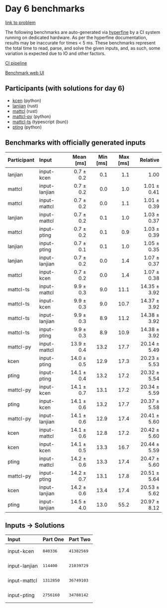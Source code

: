# Day 6 benchmarks

[link to problem](https://adventofcode.com/2023/day/6)

The following benchmarks are auto-generated via
[hyperfine](https://github.com/sharkdp/hyperfine) by a CI system running on
dedicated hardware. As per the hyperfine documentation, results may be
inaccurate for times < 5 ms. These benchmarks represent the total time to read,
parse, and solve the given inputs, and, as such, some variation is expected due
to IO and other factors.

[CI pipeline](http://ci.papercode.net:8080/teams/main/pipelines/aoc2023)

[Benchmark web UI](https://aoc.ancalagon.black)


## Participants (with solutions for day 6)

- [kcen](https://github.com/kcen/aoc2023) (python)
- [lanjian](https://github.com/lanjian/aoc-2023) (rust)
- [mattcl](https://github.com/mattcl/aoc2023) (rust)
- [mattcl-py](https://github.com/mattcl/aoc2023-py) (python)
- [mattcl-ts](https://github.com/mattcl/aoc2023-js) (typescript (bun))
- [pting](https://github.com/pting/aoc2023) (python)


## Benchmarks with officially generated inputs

| Participant | Input | Mean [ms] | Min [ms] | Max [ms] | Relative |
|:---|:---|---:|---:|---:|---:|
| lanjian | input-kcen | 0.7 ± 0.2 | 0.1 | 1.1 | 1.00 |
| mattcl | input-lanjian | 0.7 ± 0.2 | 0.0 | 1.0 | 1.01 ± 0.41 |
| mattcl | input-mattcl | 0.7 ± 0.2 | 0.0 | 1.1 | 1.01 ± 0.39 |
| lanjian | input-mattcl | 0.7 ± 0.2 | 0.1 | 1.0 | 1.03 ± 0.37 |
| mattcl | input-pting | 0.7 ± 0.2 | 0.1 | 0.9 | 1.03 ± 0.39 |
| lanjian | input-pting | 0.7 ± 0.1 | 0.1 | 1.0 | 1.05 ± 0.35 |
| lanjian | input-lanjian | 0.7 ± 0.2 | 0.0 | 1.4 | 1.07 ± 0.37 |
| mattcl | input-kcen | 0.7 ± 0.2 | 0.0 | 1.4 | 1.07 ± 0.38 |
| mattcl-ts | input-mattcl | 9.9 ± 0.3 | 9.0 | 11.1 | 14.35 ± 3.92 |
| mattcl-ts | input-kcen | 9.9 ± 0.3 | 9.0 | 10.7 | 14.37 ± 3.92 |
| mattcl-ts | input-lanjian | 9.9 ± 0.3 | 8.9 | 11.2 | 14.38 ± 3.92 |
| mattcl-ts | input-pting | 9.9 ± 0.3 | 8.9 | 10.9 | 14.38 ± 3.92 |
| mattcl-py | input-mattcl | 13.9 ± 0.4 | 13.2 | 17.7 | 20.14 ± 5.49 |
| kcen | input-pting | 14.0 ± 0.5 | 12.9 | 17.3 | 20.23 ± 5.53 |
| pting | input-pting | 14.1 ± 0.4 | 13.2 | 17.2 | 20.32 ± 5.54 |
| mattcl-py | input-kcen | 14.1 ± 0.7 | 13.1 | 17.2 | 20.34 ± 5.59 |
| pting | input-kcen | 14.1 ± 0.6 | 13.2 | 17.7 | 20.37 ± 5.58 |
| mattcl-py | input-lanjian | 14.1 ± 0.6 | 12.9 | 17.4 | 20.41 ± 5.60 |
| kcen | input-mattcl | 14.1 ± 0.6 | 12.8 | 17.2 | 20.42 ± 5.60 |
| kcen | input-kcen | 14.1 ± 0.5 | 13.3 | 16.7 | 20.44 ± 5.59 |
| pting | input-mattcl | 14.2 ± 0.6 | 13.3 | 17.4 | 20.47 ± 5.60 |
| mattcl-py | input-pting | 14.2 ± 0.7 | 13.1 | 17.8 | 20.51 ± 5.64 |
| kcen | input-lanjian | 14.2 ± 0.6 | 13.4 | 17.4 | 20.53 ± 5.62 |
| pting | input-lanjian | 14.5 ± 4.0 | 13.0 | 55.2 | 20.97 ± 8.12 |


## Inputs -> Solutions

| Input | Part One | Part Two |
|:---|:---|:---|
|input-kcen|<pre>840336</pre>|<pre>41382569</pre>|
|input-lanjian|<pre>114400</pre>|<pre>21039729</pre>|
|input-mattcl|<pre>1312850</pre>|<pre>36749103</pre>|
|input-pting|<pre>2756160</pre>|<pre>34788142</pre>|